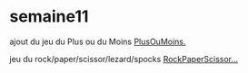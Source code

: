 # semaine11


ajout du jeu du Plus ou du Moins <a href ="https://htmlpreview.github.io/?https://github.com/Monobaffe/semaine11/blob/master/plusoumoins/plusOuMoins.html" target ="blank">PlusOuMoins.</a>

jeu du rock/paper/scissor/lezard/spocks <a href>RockPaperScissor... </a>